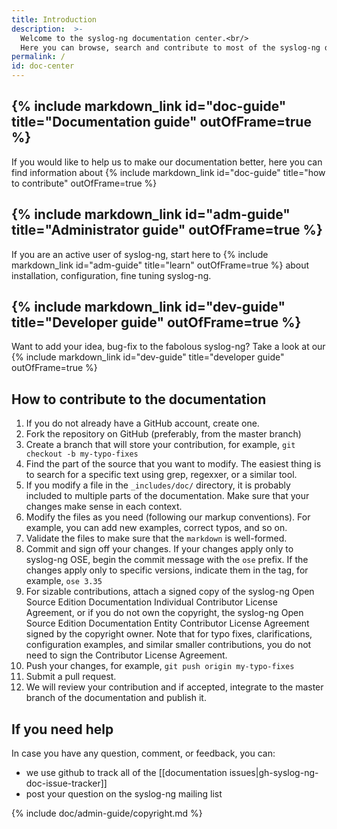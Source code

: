 ```yaml
---
title: Introduction
description:  >-
  Welcome to the syslog-ng documentation center.<br/>
  Here you can browse, search and contribute to most of the syslog-ng documentation.
permalink: /
id: doc-center
---
```


## {% include markdown_link id="doc-guide" title="Documentation guide" outOfFrame=true %}

If you would like to help us to make our documentation better, here you can find information about {% include markdown_link id="doc-guide" title="how to contribute" outOfFrame=true %}

## {% include markdown_link id="adm-guide" title="Administrator guide" outOfFrame=true %}

If you are an active user of syslog-ng, start here to {% include markdown_link id="adm-guide" title="learn" outOfFrame=true %} about installation, configuration, fine tuning syslog-ng.

## {% include markdown_link id="dev-guide" title="Developer guide" outOfFrame=true %}

Want to add your idea, bug-fix to the fabolous syslog-ng? Take a look at our {% include markdown_link id="dev-guide" title="developer guide" outOfFrame=true %}

## How to contribute to the documentation

 1. If you do not already have a GitHub account, create one.
 2. Fork the repository on GitHub (preferably, from the master branch)
 3. Create a branch that will store your contribution, for example, `git checkout -b my-typo-fixes`
 4. Find the part of the source that you want to modify. The easiest thing is to search for a specific text using grep, regexxer, or a similar tool.
 5. If you modify a file in the `_includes/doc/` directory, it is probably included to multiple parts of the documentation. Make sure that your changes make sense in each context.
 6. Modify the files as you need (following our markup conventions). For example, you can add new examples, correct typos, and so on.
 7. Validate the files to make sure that the `markdown` is well-formed.
 8. Commit and sign off your changes. If your changes apply only to syslog-ng OSE, begin the commit message with the `ose` prefix. If the changes apply only to specific versions, indicate them in the tag, for example, `ose 3.35`
 9. For sizable contributions, attach a signed copy of the syslog-ng Open Source Edition Documentation Individual Contributor License Agreement, or if you do not own the copyright, the syslog-ng Open Source Edition Documentation Entity Contributor License Agreement signed by the copyright owner. Note that for typo fixes, clarifications, configuration examples, and similar smaller contributions, you do not need to sign the Contributor License Agreement.
 10. Push your changes, for example, `git push origin my-typo-fixes`
 11. Submit a pull request.
 12. We will review your contribution and if accepted, integrate to the master branch of the documentation and publish it.

## If you need help

In case you have any question, comment, or feedback, you can:

* we use github to track all of the [[documentation issues|gh-syslog-ng-doc-issue-tracker]]
* post your question on the syslog-ng mailing list

<!--
## Copyright

The documentation of syslog-ng Open Source Edition is under copyright of One Identity LLC, and is published under the Creative Commons Attribution-Noncommercial-No Derivative Works (by-nc-nd) 3.0 license. One Identity LLC reserves the right to publish parts of the documentation that also apply to the syslog-ng Premium Edition product in the documentation of syslog-ng Premium Edition.
-->

{% include doc/admin-guide/copyright.md %}
